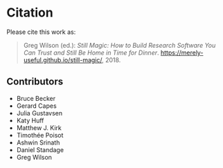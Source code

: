 # Citation

Please cite this work as:

> Greg Wilson (ed.):
> *Still Magic: How to Build Research Software You Can Trust and Still Be Home in Time for Dinner*.
> <https://merely-useful.github.io/still-magic/>, 2018.

## Contributors

-   Bruce Becker
-   Gerard Capes
-   Julia Gustavsen
-   Katy Huff
-   Matthew J. Kirk
-   Timothée Poisot
-   Ashwin Srinath
-   Daniel Standage
-   Greg Wilson
